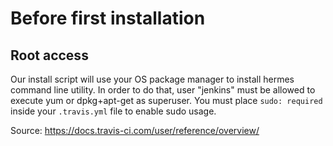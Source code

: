 # Before first installation

## Root access

Our install script will use your OS package manager to install hermes command line utility. In order to do that, user "jenkins" must be allowed to execute yum or dpkg+apt-get as superuser.
You must place `sudo: required` inside your `.travis.yml` file to enable sudo usage. 

Source: https://docs.travis-ci.com/user/reference/overview/